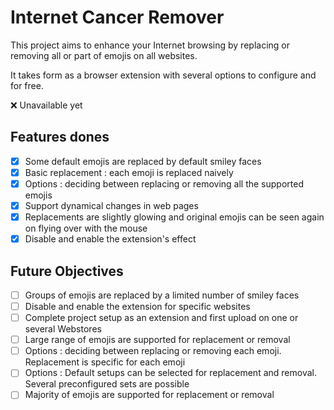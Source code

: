 # Internet Cancer Remover

This project aims to enhance your Internet browsing by replacing or removing all or part of emojis on all websites.

It takes form as a browser extension with several options to configure and for free.

❌ Unavailable yet

## Features dones

- [x] Some default emojis are replaced by default smiley faces
- [x] Basic replacement : each emoji is replaced naively
- [x] Options : deciding between replacing or removing all the supported emojis
- [x] Support dynamical changes in web pages
- [x] Replacements are slightly glowing and original emojis can be seen again on flying over with the mouse
- [x] Disable and enable the extension's effect

## Future Objectives

- [ ] Groups of emojis are replaced by a limited number of smiley faces
- [ ] Disable and enable the extension for specific websites
- [ ] Complete project setup as an extension and first upload on one or several Webstores
- [ ] Large range of emojis are supported for replacement or removal
- [ ] Options : deciding between replacing or removing each emoji. Replacement is specific for each emoji
- [ ] Options : Default setups can be selected for replacement and removal. Several preconfigured sets are possible
- [ ] Majority of emojis are supported for replacement or removal
